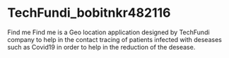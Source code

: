 # TechFundi_bobitnkr482116
Find me
Find me is a Geo location application designed by TechFundi company to help in the contact tracing of patients infected with deseases such as Covid19 in order to help in the reduction of the desease. 

